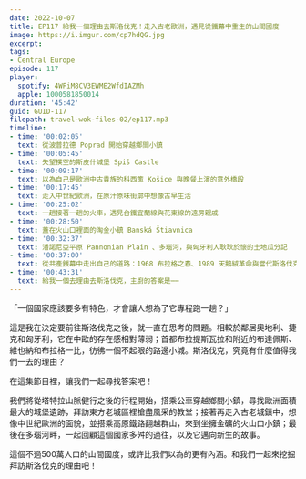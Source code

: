```yaml
---
date: 2022-10-07
title: EP117 給我一個理由去斯洛伐克！走入古老歐洲，遇見從鐵幕中重生的山間國度
image: https://i.imgur.com/cp7hdQG.jpg
excerpt: 
tags:
- Central Europe
episode: 117
player:
  spotify: 4WFiM8CV3EWME2WfdIAZMh
  apple: 1000581850014
duration: '45:42'
guid: GUID-117
filepath: travel-wok-files-02/ep117.mp3
timeline:
- time: '00:02:05'
  text: 從波普拉德 Poprad 開始穿越鄉間小鎮
- time: '00:05:45'
  text: 失望撲空的斯皮什城堡 Spiš Castle
- time: '00:09:17'
  text: 以為自己是歐洲中古貴族的科西策 Košice 與晚餐上演的意外橋段
- time: '00:17:45'
  text: 走入中世紀歐洲，在原汁原味街廓中想像古早生活
- time: '00:25:02'
  text: 一趟接著一趟的火車，遇見台鐵宜蘭線與花東線的遠房親戚
- time: '00:28:50'
  text: 蓋在火山口裡面的淘金小鎮 Banská Štiavnica
- time: '00:32:37'
  text: 潘諾尼亞平原 Pannonian Plain 、多瑙河，與匈牙利人耿耿於懷的土地瓜分記
- time: '00:37:00'
  text: 從共產鐵幕中走出自己的道路：1968 布拉格之春、1989 天鵝絨革命與當代斯洛伐克的誕生
- time: '00:43:31'
  text: 給我一個去理由去斯洛伐克，主廚的答案是⋯⋯
---
```

「一個國家應該要多有特色，才會讓人想為了它專程跑一趟？」

這是我在決定要前往斯洛伐克之後，就一直在思考的問題。相較於鄰居奧地利、捷克和匈牙利，它在中歐的存在感相對薄弱；首都布拉提斯瓦拉和附近的布達佩斯、維也納和布拉格一比，彷彿一個不起眼的路邊小城。斯洛伐克，究竟有什麼值得我們一去的理由？

在這集節目裡，讓我們一起尋找答案吧！

我們將從塔特拉山脈健行之後的行程開始，搭乘公車穿越鄉間小鎮，尋找歐洲面積最大的城堡遺跡，拜訪東方老城區裡搶盡風采的教堂；接著再走入古老城鎮中，想像中世紀歐洲的面貌，並搭乘高原鐵路翻越群山，來到坐擁金礦的火山口小鎮；最後在多瑙河畔，一起回顧這個國家多舛的過往，以及它邁向新生的故事。

這個不過500萬人口的山間國度，或許比我們以為的更有內涵。和我們一起來挖掘拜訪斯洛伐克的理由吧！
